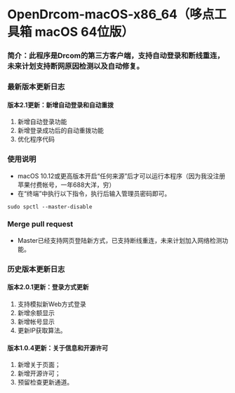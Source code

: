 # OpenDrcom-macOS-x86_64（哆点工具箱 macOS 64位版）
### 简介：此程序是Drcom的第三方客户端，支持自动登录和断线重连，未来计划支持断网原因检测以及自动修复。

### 最新版本更新日志
#### 版本2.1更新：新增自动登录和自动重拨

1. 新增自动登录功能
2. 新增登录成功后的自动重拨功能
3. 优化程序代码

### 使用说明
- macOS 10.12或更高版本开启“任何来源”后才可以运行本程序（因为我没注册苹果付费帐号，一年688大洋，穷）
- 在“终端”中执行以下指令，执行后输入管理员密码即可。

~~~
sudo spctl --master-disable
~~~

###  Merge pull request
- Master已经支持网页登陆新方式，已支持断线重连，未来计划加入网络检测功能。

### 历史版本更新日志

#### 版本2.0.1更新：登录方式更新
1. 支持模拟新Web方式登录
2. 新增余额显示
3. 新增帐号显示
4. 更新IP获取算法。

#### 版本1.0.4更新：关于信息和开源许可
1. 新增关于页面；
2. 新增开源许可；
3. 预留检查更新通道。
